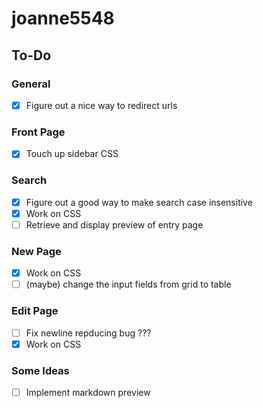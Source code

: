 # joanne5548

## To-Do
### General
- [x] Figure out a nice way to redirect urls

### Front Page
- [x] Touch up sidebar CSS

### Search
- [x] Figure out a good way to make search case insensitive
- [x] Work on CSS
- [ ] Retrieve and display preview of entry page

### New Page
- [x] Work on CSS
- [ ] (maybe) change the input fields from grid to table

### Edit Page
- [ ] Fix newline repducing bug ???
- [x] Work on CSS

### Some Ideas
- [ ] Implement markdown preview